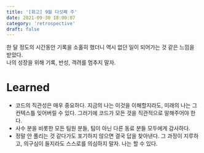```yaml
---
title: '[회고] 9월 다섯째 주'
date: 2021-09-30 18:00:07
category: 'retrospective'
draft: false
---
```


한 달 정도의 시간동안 기록을 소홀히 했더니 역시 없던 일이 되어가는 것 같은 느낌을 받았다.  
나의 성장을 위해 기록, 반성, 격려를 멈추지 말자.

# Learned
- 코드의 직관성은 매우 중요하다. 지금의 나는 이것을 이해할지라도, 미래의 나는 그 컨텍스틀 잊어버릴 수 있다. 그러기에 코드가 모든 것을 직관적으로 말해주어야 한다.
- 사수 분을 비롯한 모든 팀원 분들, 팀이 아닌 다른 동료 분들 모두에게 감사하다.
- 정말 안 풀리는 것 같다가도 포기하지 않으면 결국 답을 찾아낸다. 그 과정이 지루하고, 의구심이 들지라도 스스로를 의심하지 말자. 나는 할 수 있다.